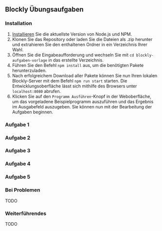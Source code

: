 ## Blockly Übungsaufgaben

### Installation

1. [Installieren](https://docs.npmjs.com/downloading-and-installing-node-js-and-npm) Sie die aktuellste Version von Node.js und NPM.
2. Klonen Sie das Repository oder laden Sie die Dateien als .zip herunter und extrahieren Sie den enthaltenen Ordner in ein Verzeichnis Ihrer Wahl.
3. Öffnen Sie die Eingabeaufforderung und wechseln Sie mit `cd blockly-aufgaben-vorlage` in das erstellte Verzeichnis.
4. Führen Sie den Befehl `npm install` aus, um die benötigten Pakete herunterzuladen.
5. Nach erfolgreichem Download aller Pakete können Sie nun Ihren lokalen Blockly-Server mit dem Befehl `npm run start` starten. Die Entwicklungsoberfläche lässt sich mithilfe des Browsers unter `localhost:8080` abrufen.
6. Klicken Sie auf den `Programm Ausführen`-Knopf in der Weboberfläche, um das vorgeladene Beispielprogramm auszuführen und das Ergebnis im Ausgabefeld auszugeben. Sie können nun mit der Bearbeitung der Aufgaben beginnen.

### Aufgabe 1

### Aufgabe 2

### Aufgabe 3

### Aufgabe 4

### Aufgabe 5

### Bei Problemen

TODO

### Weiterführendes

TODO